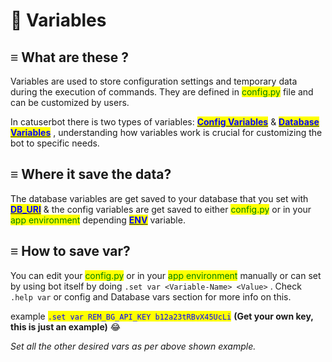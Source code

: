# 📕 Variables

## ≡  What are these ?

Variables are used to store configuration settings and temporary data during the execution of commands. They are defined in <mark style="color:green;">config.py</mark> file and can be customized by users.

In catuserbot there is two types of variables: [<mark style="color:blue;">**Config Variables**</mark>](config-vars.md) & [<mark style="color:blue;">**Database Variables**</mark>](database-vars.md) , understanding how variables work is crucial for customizing the bot to specific needs.

## ≡  Where it save the data?

The database variables are get saved to your database that you set with [<mark style="color:blue;">**DB\_URI**</mark>](config-vars.md#db\_uri) & the config variables are get saved to either <mark style="color:green;">config.py</mark> or in your <mark style="color:green;">app environment</mark> depending [<mark style="color:blue;">**ENV**</mark>](config-vars.md#env) variable.

## ≡  How to save var?

You can edit your <mark style="color:green;">config.py</mark> or in your <mark style="color:green;">app environment</mark> manually or can set by using bot itself by doing `.set var <Variable-Name> <Value>` . Check `.help var` or config and Database vars section for more info on this.

example <mark style="color:blue;">`.set var REM_BG_API_KEY b12a23tRBvX45UcLi`</mark> **(Get your own key, this is just an example)** :joy:

_Set all the other desired vars as per above shown example._
